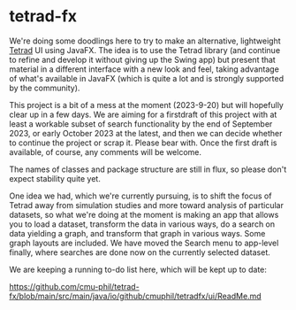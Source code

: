 # tetrad-fx

We're doing some doodlings here to try to make an alternative, 
lightweight [Tetrad](https://github.com/cmu-phil/tetrad) UI using JavaFX. 
The idea is to use the Tetrad library (and continue to refine and 
develop it without giving up the Swing app) but present that material 
in a different interface with a new look and feel, taking advantage 
of what's available in JavaFX (which is quite a lot and is 
strongly supported by the community).

This project is a bit of a mess at the moment (2023-9-20) but will hopefully 
clear up in a few days. We are aiming for a firstdraft of this project with 
at least a workable subset of search functionality by the end of September 
2023, or early October 2023 at the latest, and then we can decide whether 
to continue the project or scrap it. Please bear with. Once the first draft is
available, of course, any comments will be welcome.

The names of classes and package structure are still in flux, so please 
don't expect stability quite yet.

One idea we had, which we're currently pursuing, is to shift the focus of
Tetrad away from simulation studies and more toward analysis of particular datasets,
so what we're doing at the moment is making an app that allows you to load a dataset,
transform the data in various ways, do a search on data yielding a graph, and transform 
that graph in various ways. Some graph layouts are included. We have moved the
Search menu to app-level finally, where searches are done now on the currently
selected dataset. 

We are keeping a running to-do list here, which will be kept up to date:

https://github.com/cmu-phil/tetrad-fx/blob/main/src/main/java/io/github/cmuphil/tetradfx/ui/ReadMe.md


